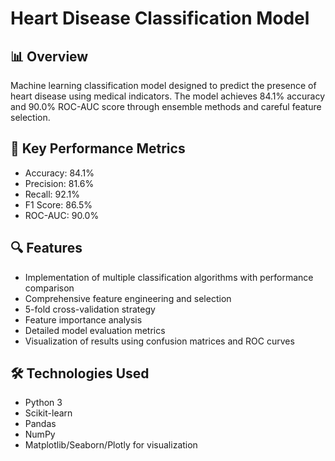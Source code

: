 # Heart Disease Classification Model

## 📊 Overview
Machine learning classification model designed to predict the presence of heart disease using medical indicators. The model achieves 84.1% accuracy and 90.0% ROC-AUC score through ensemble methods and careful feature selection.

## 🎯 Key Performance Metrics
- Accuracy: 84.1%
- Precision: 81.6%
- Recall: 92.1%
- F1 Score: 86.5%
- ROC-AUC: 90.0%

## 🔍 Features
- Implementation of multiple classification algorithms with performance comparison
- Comprehensive feature engineering and selection
- 5-fold cross-validation strategy
- Feature importance analysis
- Detailed model evaluation metrics
- Visualization of results using confusion matrices and ROC curves

## 🛠️ Technologies Used
- Python 3
- Scikit-learn
- Pandas
- NumPy
- Matplotlib/Seaborn/Plotly for visualization
